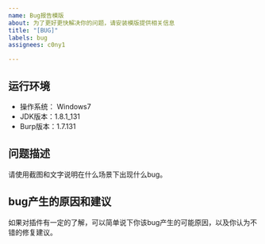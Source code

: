 ```yaml
---
name: Bug报告模版
about: 为了更好更快解决你的问题，请安装模版提供相关信息
title: "[BUG]"
labels: bug
assignees: c0ny1

---
```


## 运行环境
* 操作系统： Windows7
* JDK版本：1.8.1_131
* Burp版本：1.7.131

## 问题描述
请使用截图和文字说明在什么场景下出现什么bug。

## bug产生的原因和建议
如果对插件有一定的了解，可以简单说下你该bug产生的可能原因，以及你认为不错的修复建议。
